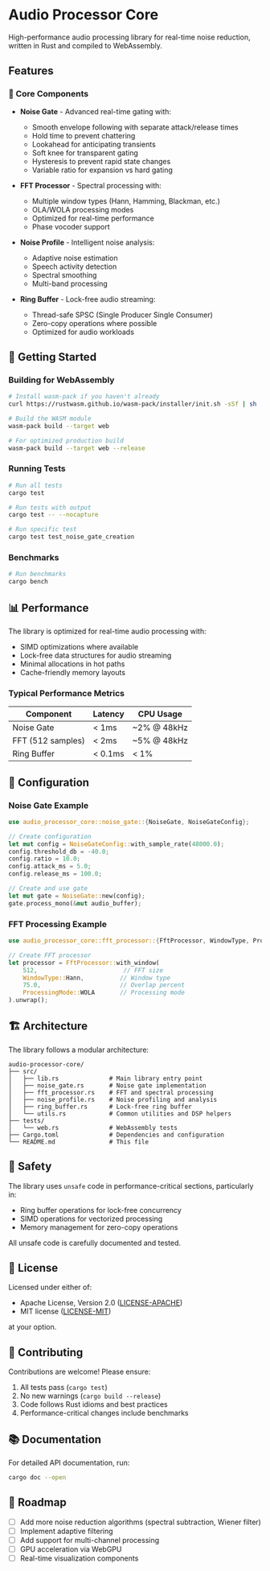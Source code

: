 # Audio Processor Core

High-performance audio processing library for real-time noise reduction, written in Rust and compiled to WebAssembly.

## Features

### 🎯 Core Components

- **Noise Gate** - Advanced real-time gating with:
  - Smooth envelope following with separate attack/release times
  - Hold time to prevent chattering
  - Lookahead for anticipating transients
  - Soft knee for transparent gating
  - Hysteresis to prevent rapid state changes
  - Variable ratio for expansion vs hard gating

- **FFT Processor** - Spectral processing with:
  - Multiple window types (Hann, Hamming, Blackman, etc.)
  - OLA/WOLA processing modes
  - Optimized for real-time performance
  - Phase vocoder support

- **Noise Profile** - Intelligent noise analysis:
  - Adaptive noise estimation
  - Speech activity detection
  - Spectral smoothing
  - Multi-band processing

- **Ring Buffer** - Lock-free audio streaming:
  - Thread-safe SPSC (Single Producer Single Consumer)
  - Zero-copy operations where possible
  - Optimized for audio workloads

## 🚀 Getting Started

### Building for WebAssembly

```bash
# Install wasm-pack if you haven't already
curl https://rustwasm.github.io/wasm-pack/installer/init.sh -sSf | sh

# Build the WASM module
wasm-pack build --target web

# For optimized production build
wasm-pack build --target web --release
```

### Running Tests

```bash
# Run all tests
cargo test

# Run tests with output
cargo test -- --nocapture

# Run specific test
cargo test test_noise_gate_creation
```

### Benchmarks

```bash
# Run benchmarks
cargo bench
```

## 📊 Performance

The library is optimized for real-time audio processing with:
- SIMD optimizations where available
- Lock-free data structures for audio streaming
- Minimal allocations in hot paths
- Cache-friendly memory layouts

### Typical Performance Metrics

| Component | Latency | CPU Usage |
|-----------|---------|-----------|
| Noise Gate | < 1ms | ~2% @ 48kHz |
| FFT (512 samples) | < 2ms | ~5% @ 48kHz |
| Ring Buffer | < 0.1ms | < 1% |

## 🔧 Configuration

### Noise Gate Example

```rust
use audio_processor_core::noise_gate::{NoiseGate, NoiseGateConfig};

// Create configuration
let mut config = NoiseGateConfig::with_sample_rate(48000.0);
config.threshold_db = -40.0;
config.ratio = 10.0;
config.attack_ms = 5.0;
config.release_ms = 100.0;

// Create and use gate
let mut gate = NoiseGate::new(config);
gate.process_mono(&mut audio_buffer);
```

### FFT Processing Example

```rust
use audio_processor_core::fft_processor::{FftProcessor, WindowType, ProcessingMode};

// Create FFT processor
let processor = FftProcessor::with_window(
    512,                        // FFT size
    WindowType::Hann,          // Window type
    75.0,                      // Overlap percent
    ProcessingMode::WOLA       // Processing mode
).unwrap();
```

## 🏗️ Architecture

The library follows a modular architecture:

```
audio-processor-core/
├── src/
│   ├── lib.rs              # Main library entry point
│   ├── noise_gate.rs       # Noise gate implementation
│   ├── fft_processor.rs    # FFT and spectral processing
│   ├── noise_profile.rs    # Noise profiling and analysis
│   ├── ring_buffer.rs      # Lock-free ring buffer
│   └── utils.rs            # Common utilities and DSP helpers
├── tests/
│   └── web.rs              # WebAssembly tests
├── Cargo.toml              # Dependencies and configuration
└── README.md               # This file
```

## 🔐 Safety

The library uses `unsafe` code in performance-critical sections, particularly in:
- Ring buffer operations for lock-free concurrency
- SIMD operations for vectorized processing
- Memory management for zero-copy operations

All unsafe code is carefully documented and tested.

## 📝 License

Licensed under either of:
- Apache License, Version 2.0 ([LICENSE-APACHE](LICENSE_APACHE))
- MIT license ([LICENSE-MIT](LICENSE_MIT))

at your option.

## 🤝 Contributing

Contributions are welcome! Please ensure:
1. All tests pass (`cargo test`)
2. No new warnings (`cargo build --release`)
3. Code follows Rust idioms and best practices
4. Performance-critical changes include benchmarks

## 📚 Documentation

For detailed API documentation, run:

```bash
cargo doc --open
```

## 🎯 Roadmap

- [ ] Add more noise reduction algorithms (spectral subtraction, Wiener filter)
- [ ] Implement adaptive filtering
- [ ] Add support for multi-channel processing
- [ ] GPU acceleration via WebGPU
- [ ] Real-time visualization components